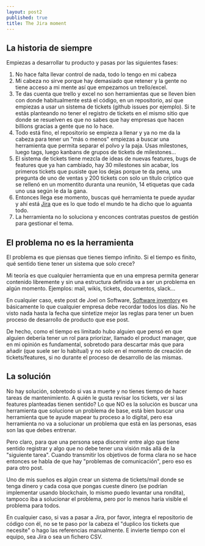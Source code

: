 ```yaml
---
layout: post2
published: true
title: The Jira moment
---
```


## La historia de siempre

Empiezas a desarrollar tu producto y pasas por las siguientes fases:

1. No hace falta llevar control de nada, todo lo tengo en mi cabeza
1. Mi cabeza no sirve porque hay demasiado que retener y la gente no tiene acceso a mi mente así que
   empezamos un trello/excel.
1. Te das cuenta que trello y excel no son herramientas que se lleven bien con donde habitualmente
   está el código, en un repositorio, así que empiezas a usar un sistema de tickets (github issues
   por ejemplo). Si te estás planteando no tener el registro de tickets en el mismo sitio que donde
   se resuelven es que no sabes que hay empresas que hacen billions gracias a gente que no lo hace.
1. Todo está fino, el repositorio se empieza a llenar y ya no me da la cabeza para tener un "más o
   menos" empiezas a buscar una herramienta que permita separar el polvo y la paja. Usas milestones,
   luego tags, luego kanbans de grupos de tickets de milestones...
1. El sistema de tickets tiene mezcla de ideas de nuevas features, bugs de features que ya han
   cambiado, hay 30 milestones sin acabar, los primeros tickets que pusiste que los dejas porque te
   da pena, una pregunta de uno de ventas y 200 tickets con solo un título críptico que se rellenó
   en un momentito duranta una reunión, 14 etiquetas que cada uno usa según le da la gana.
1. Entonces llega ese momento, buscas qué herramienta te puede ayudar y ahí está [Jira](https://www.atlassian.com/software/jira) que es lo que todo el mundo te ha dicho que lo aguanta todo.
1. La herramienta no lo soluciona y enconces contratas puestos de gestión para gestionar el tema.

## El problema no es la herramienta

El problema es que piensas que tienes tiempo infinito. Si el tiempo es finito, qué sentido tiene
tener un sistema que solo crece?

Mi teoría es que cualquier herramienta que en una empresa permita generar contenido libremente y sin
una estructura definida va a ser un problema en algún momento. Ejemplos: mail, wikis, tickets,
documentos, slack...

En cualquier caso, este post de Joel on Software, [Software inventory](https://www.joelonsoftware.com/2012/07/09/software-inventory/) es básicamente lo que cualquier empresa debe recordar todos los días. No he visto nada hasta la fecha que sintetize mejor las reglas para tener un buen proceso de desarrollo de producto que ese post.

De hecho, como el tiempo es limitado hubo alguien que pensó en que alguien debería tener un rol para priorizar, llamado el product manager, que en mi opinión es fundamental, sobretodo para descartar más que para añadir (que suele ser lo habitual) y no solo en el momento de creación de tickets/features, si no durante el proceso de desarrollo de las mismas.

## La solución

No hay solución, sobretodo si vas a muerte y no tienes tiempo de hacer tareas de mantenimiento. A
quién le gusta revisar los tickets, ver si las features planteadas tienen sentido? Lo que NO es la
solución es buscar una herramienta que solucione un problema de base, está bien buscar una
herramienta que te ayude mapear tu proceso a lo digital, pero esa herramienta no va a solucionar un
problema que está en las personas, esas son las que debes entrenar.

Pero claro, para que una persona sepa discernir entre algo que tiene sentido registrar y algo que no
debe tener una visión más allá de la "siguiente tarea". Cuando transmitir los objetivos de forma
clara no se hace entonces se habla de que hay "problemas de comunicación", pero eso es para otro post.

Uno de mis sueños es algún crear un sistema de tickets/mail donde se tenga dinero y cada cosa que
pongas cueste dinero (se podrían implementar usando blockchain, lo mismo puedo levantar una
rondita), tampoco iba a solucionar el problema, pero por lo menos haría visible el problema para
todos.

En cualquier caso, si vas a pasar a Jira, por favor, integra el repositorio de código con él, no se te paso por la
cabeza el "duplico los tickets que necesite" o hago las referencias manualmente. E invierte tiempo
con el equipo, sea Jira o sea un fichero CSV.

